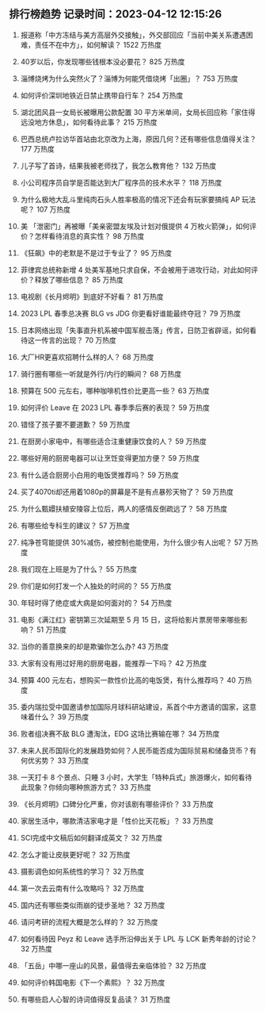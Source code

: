 
## 排行榜趋势 记录时间：2023-04-12 12:15:26
  
  1. 报道称「中方冻结与美方高层外交接触」，外交部回应「当前中美关系遭遇困难，责任不在中方」，如何解读？ 1522 万热度
    
  2. 40岁以后，你发现哪些钱根本没必要花？ 825 万热度
    
  3. 淄博烧烤为什么突然火了？淄博为何能凭借烧烤「出圈」？ 753 万热度
    
  4. 如何评价深圳地铁近日禁止携带自行车？ 254 万热度
    
  5. 湖北团风县一女局长被曝用公款配置 30 平方米单间，女局长回应称「家住得远没地方休息」，如何看待此事？ 215 万热度
    
  6. 巴西总统卢拉访华首站由北京改为上海，原因几何？还有哪些信息值得关注？ 177 万热度
    
  7. 儿子写了首诗，结果我被老师找了，我怎么教育他？ 132 万热度
    
  8. 小公司程序员自学是否能达到大厂程序员的技术水平？ 118 万热度
    
  9. 为什么极地大乱斗里纯肉石头人胜率极高的情况下还会有玩家要搞纯 AP 玩法呢？ 107 万热度
    
  10. 美 「泄密门」再被曝「美亲密盟友埃及计划对俄提供 4 万枚火箭弹」，如何评价？怎样看待消息的真实性？ 98 万热度
    
  11. 《狂飙》中的老默是不是过于专业了？ 95 万热度
    
  12. 菲律宾总统称新增 4 处美军基地只求自保，不会被用于进攻行动，对此如何评价？释放了哪些信息？ 85 万热度
    
  13. 电视剧《长月烬明》到底好不好看？ 81 万热度
    
  14. 2023 LPL 春季总决赛 BLG vs JDG 你更看好谁能最终夺冠？ 79 万热度
    
  15. 日本网络出现「失事直升机系被中国军舰击落」传言，日防卫省辟谣，如何看待这一传言的出现？ 70 万热度
    
  16. 大厂HR更喜欢招聘什么样的人？ 68 万热度
    
  17. 骑行圈有哪些一听就是外行/内行的瞬间？ 68 万热度
    
  18. 预算在 500 元左右，哪种咖啡机性价比更高一些？ 63 万热度
    
  19. 如何评价 Leave 在 2023 LPL 春季季后赛的表现？ 59 万热度
    
  20. 错怪了孩子要不要道歉？ 59 万热度
    
  21. 在厨房小家电中，有哪些适合注重健康饮食的人？ 59 万热度
    
  22. 哪些好用的厨房电器可以让烹饪变得更加方便？ 59 万热度
    
  23. 有什么适合厨房小白用的电饭煲推荐吗？ 59 万热度
    
  24. 买了4070ti却还用着1080p的屏幕是不是有点暴殄天物了？ 59 万热度
    
  25. 为什么甄嬛扶植安陵容上位后，两人的感情反倒疏远了？ 58 万热度
    
  26. 有哪些给专科生的建议？ 57 万热度
    
  27. 纯净苍穹能提供 30%减伤，被控制也能使用，为什么很少有人出呢？ 57 万热度
    
  28. 我们现在上班是为了什么？ 55 万热度
    
  29. 你们是如何打发一个人独处的时间的？ 55 万热度
    
  30. 年轻时得了绝症或大病是如何面对的？ 54 万热度
    
  31. 电影《满江红》密钥第三次延期至 5 月 15 日，这将给影片票房带来哪些影响？ 51 万热度
    
  32. 当你的善意换来的却是欺骗你怎么办? 43 万热度
    
  33. 大家有没有用过好用的厨房电器，能推荐一下吗？ 42 万热度
    
  34. 预算 400 元左右，想购买一款性价比高的电饭煲，有什么推荐吗？ 40 万热度
    
  35. 委内瑞拉受中国邀请参加国际月球科研站建设，系首个中方邀请的国家，这意味着什么？ 39 万热度
    
  36. 败者组决赛不敌 BLG 遭淘汰，EDG 这场比赛输在哪？ 34 万热度
    
  37. 未来人民币国际化的发展趋势如何？人民币能否成为国际贸易和储备货币？有何优劣势？ 33 万热度
    
  38. 一天打卡 8 个景点、只睡 3 小时，大学生「特种兵式」旅游爆火，如何看待此现象？你倾向哪种旅游方式？ 33 万热度
    
  39. 《长月烬明》口碑分化严重，你对该剧有哪些评价？ 33 万热度
    
  40. 家居生活中，哪款清洁家电才是「性价比天花板」？ 33 万热度
    
  41. SCI完成中文稿后如何翻译成英文？ 32 万热度
    
  42. 怎么才能让皮肤更好呢？ 32 万热度
    
  43. 摄影调色如何系统性的学习？ 32 万热度
    
  44. 第一次去云南有什么攻略吗？ 32 万热度
    
  45. 国内还有哪些类似雨崩的徒步圣地？ 32 万热度
    
  46. 请问考研的流程大概是怎么样的？ 32 万热度
    
  47. 如何看待因 Peyz 和 Leave 选手所沿伸出关于 LPL 与 LCK 新秀年龄的讨论？ 32 万热度
    
  48. 「五岳」中哪一座山的风景，最值得去亲临体验？ 32 万热度
    
  49. 如何评价韩国电影《下一个素熙》？ 32 万热度
    
  50. 有哪些启人心智的诗词值得反复品读？ 31 万热度
    